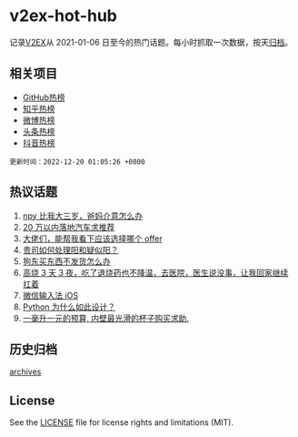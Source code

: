 # v2ex-hot-hub

 记录[V2EX](https://www.v2ex.com/)从 2021-01-06 日至今的热门话题。每小时抓取一次数据，按天[归档](archives)。
 
 ## 相关项目

- [GitHub热榜](https://github.com/lonnyzhang423/github-hot-hub)
- [知乎热榜](https://github.com/lonnyzhang423/zhihu-hot-hub)
- [微博热榜](https://github.com/lonnyzhang423/weibo-hot-hub)
- [头条热榜](https://github.com/lonnyzhang423/toutiao-hot-hub)
- [抖音热榜](https://github.com/lonnyzhang423/douyin-hot-hub)


 `更新时间：2022-12-20 01:05:26 +0800`

## 热议话题

1. [npy 比我大三岁，爸妈介意怎么办](https://www.v2ex.com/t/903412)
1. [20 万以内落地汽车求推荐](https://www.v2ex.com/t/903417)
1. [大佬们，能帮我看下应该选择哪个 offer](https://www.v2ex.com/t/903473)
1. [贵司如何处理阳和疑似阳？](https://www.v2ex.com/t/903460)
1. [狗东买东西不发货怎么办](https://www.v2ex.com/t/903402)
1. [高烧 3 天 3 夜，吃了退烧药也不降温，去医院，医生说没事，让我回家继续扛着](https://www.v2ex.com/t/903425)
1. [微信输入法 iOS](https://www.v2ex.com/t/903443)
1. [Python 为什么如此设计？](https://www.v2ex.com/t/903396)
1. [一毫升一元的预算, 内壁最光滑的杯子购买求助.](https://www.v2ex.com/t/903418)

## 历史归档

[archives](archives)

## License

See the [LICENSE](LICENSE) file for license rights and limitations (MIT).
